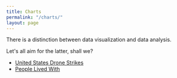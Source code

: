 ```yaml
---
title: Charts
permalink: "/charts/"
layout: page
---
```


There is a distinction between data visualization and data analysis.

Let's all aim for the latter, shall we?

- [United States Drone Strikes](/charts/us-drone-strikes)
- [People Lived With](/charts/people-lived-with)
